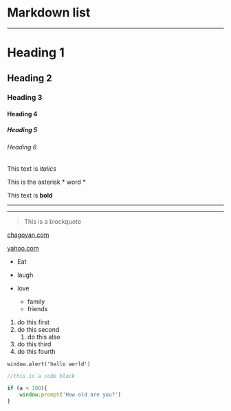 # Markdown list
___
<!-- Headings -->
# Heading 1
## Heading 2
### Heading 3
#### Heading 4
##### Heading 5
###### Heading 6
<!-- emphaisas -->
This text is *italics*

This is the asterisk \* word \*
<!-- strong  -->
This text is **bold**

<!-- horizantal rule -->
---
___

<!-- Blockquote -->
>This is a blockquote

<!-- Links -->
[chagoyan.com](https//chagoyan.com/)
<!-- link with title -->
[yahoo.com](https://yahoo.com/)

<!-- links -->
<!-- none order - bullets-->
* Eat
* laugh
* love
    * family
    * friends

    <!-- order - numbered -->
1. do this first
1. do this second
    1. do this also
1. do this third
1. do this fourth

<!-- code block -->
`window.alert('hello world')`

```javascript
//this is a code block        

if (a < 100){
    window.prompt('How old are you?')
}

```